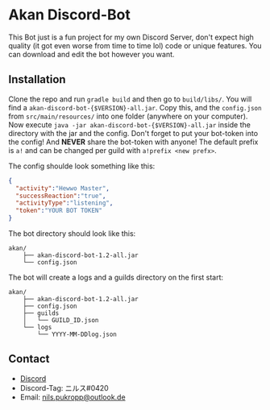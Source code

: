 # Akan Discord-Bot

This Bot just is a fun project for my own Discord Server,
don't expect high quality (it got even worse from time to time lol) code or unique features.
You can download and edit the bot however you want.

## Installation

Clone the repo and run `gradle build` and then go to `build/libs/`. You will find a `akan-discord-bot-{$VERSION}-all.jar`. Copy this, and the `config.json` from `src/main/resources/` into one folder (anywhere on your computer).
Now execute `java -jar akan-discord-bot-{$VERSION}-all.jar` inside the directory with the jar and the config.
Don't forget to put your bot-token into the config! And __NEVER__ share the bot-token with anyone!
The default prefix is `a!` and can be changed per guild with `a!prefix <new prefx>`.

The config shoulde look something like this:

```json
{
  "activity":"Hewwo Master",
  "successReaction":"true",
  "activityType":"listening",
  "token":"YOUR BOT TOKEN"
}
```

The bot directory should look like this:
```
akan/
    ├── akan-discord-bot-1.2-all.jar
    └── config.json
```

The bot will create a logs and a guilds directory on the first start:
```
akan/
    ├── akan-discord-bot-1.2-all.jar
    ├── config.json
    ├── guilds
    │   └── GUILD_ID.json
    └── logs
        └── YYYY-MM-DDlog.json
```

## Contact

- [Discord](https://discord.gg/FZ546P3)
- Discord-Tag: ニルス#0420
- Email: nils.pukropp@outlook.de
